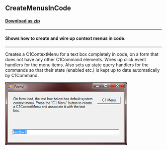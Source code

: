 ## CreateMenusInCode
#### [Download as zip](https://minhaskamal.github.io/DownGit/#/home?url=https://github.com/GrapeCity/ComponentOne-WinForms-Samples/tree/master/NetFramework\Command\CS\CreateMenusInCode)
____
#### Shows how to create and wire up context menus in code.
____
Creates a C1ContextMenu for a text box completely in code, on a form that does not have any other C1Command elements.
Wires up click event handlers for the menu items. Also sets up state query handlers for the commands so that their state (enabled etc.) is kept up to date automatically by C1Command.

![screenshot](screenshot.png)
